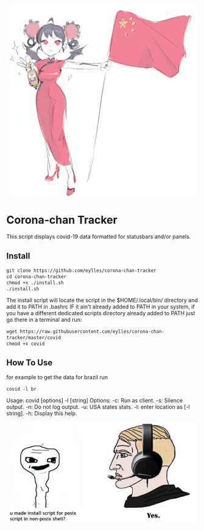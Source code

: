 <img src="./coronachan.png" width="500">

# Corona-chan Tracker

This script displays covid-19 data formatted for statusbars and/or panels.

## Install

```
git clone https://github.com/eylles/corona-chan-tracker
cd corona-chan-tracker
chmod +x ./install.sh
./install.sh
```
The install script will locate the script in the $HOME/.local/bin/ directory and add it to PATH in .bashrc IF it ain't already added to PATH in your system, if you have a different dedicated scripts directory already added to PATH just go there in a terminal and run:
```
wget https://raw.githubusercontent.com/eylles/corona-chan-tracker/master/covid
chmod +x covid
```

## How To Use

for example to get the data for brazil run
```
covid -l br
```
Usage: covid [options] -l [string]
Options:
   -c: Run as client.
   -s: Silence output.
   -n: Do not log output.
   -u: USA states stats.
   -l: enter location as [-l string].
   -h: Display this help.

<img src="./posixshellmeme.png" width="500">
